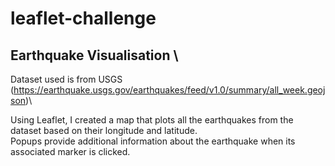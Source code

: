 # leaflet-challenge

## Earthquake Visualisation \
Dataset used is from USGS (https://earthquake.usgs.gov/earthquakes/feed/v1.0/summary/all_week.geojson)\

Using Leaflet, I created a map that plots all the earthquakes from the dataset based on their longitude and latitude.\
Popups provide additional information about the earthquake when its associated marker is clicked.
